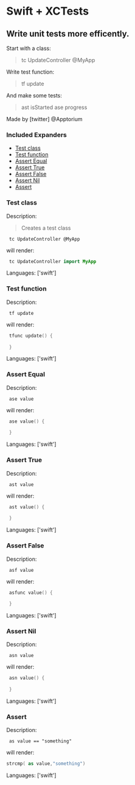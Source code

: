 # Swift + XCTests

## Write unit tests more efficently.

Start with a class:

> tc UpdateController @MyApp

Write test function:

> tf update

And make some tests:

> ast isStarted
> ase progress

Made by [twitter] @Apptorium

### Included Expanders

- [Test class](#test-class)
- [Test function](#test-function)
- [Assert Equal](#assert-equal)
- [Assert True](#assert-true)
- [Assert False](#assert-false)
- [Assert Nil](#assert-nil)
- [Assert](#assert)

### Test class

Description:

> Creates a test class

` tc UpdateController @MyApp`

will render:


```swift
 tc UpdateController import MyApp
```

Languages: ['swift']



### Test function

Description:

` tf update`

will render:


```swift
 tfunc update() {
     
 }
```

Languages: ['swift']



### Assert Equal

Description:

` ase value`

will render:


```swift
 ase value() {
     
 }
```

Languages: ['swift']



### Assert True

Description:

` ast value`

will render:


```swift
 ast value() {
     
 }
```

Languages: ['swift']



### Assert False

Description:

` asf value`

will render:


```swift
 asfunc value() {
     
 }
```

Languages: ['swift']



### Assert Nil

Description:

` asn value`

will render:


```swift
 asn value() {
     
 }
```

Languages: ['swift']



### Assert

Description:

` as value == "something"`

will render:


```swift
strcmp( as value,"something")
```

Languages: ['swift']



